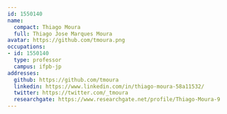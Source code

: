 ```yaml
---
id: 1550140
name:
  compact: Thiago Moura
  full: Thiago Jose Marques Moura
avatar: https://github.com/tmoura.png
occupations:
- id: 1550140
  type: professor
  campus: ifpb-jp
addresses:
  github: https://github.com/tmoura
  linkedin: https://www.linkedin.com/in/thiago-moura-58a11532/
  twitter: https://twitter.com/_tmoura
  researchgate: https://www.researchgate.net/profile/Thiago-Moura-9
---
```

